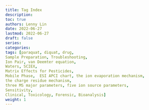 ```yaml
---
title: Tag Index
description:
toc: true
authors: Lenny Lin
date: 2022-06-27
lastmod: 2022-06-27
draft: false
series: 
categories: 
tags: [paraquat, diquat, drug, 
Sample Preparation, Troubleshooting, 
Ion Pair, van Deemter equation,
Waters, SCIEX, 
Matrix Effects for Pesticides, 
Mobile Phase,  ESI APCI chart, the ion evaporation mechanism, 
the charge residue mechanism, 
three MS major parameters, five ion source parameters, 
Sensitivity,
Clinical, Toxicology, Forensic, Bioanalysis]
weight: 1
---
```


